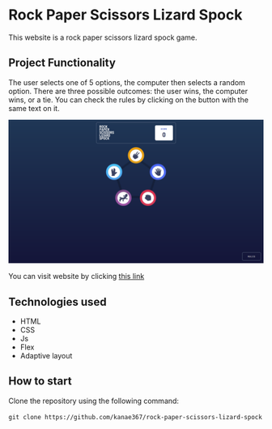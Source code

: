 # Rock Paper Scissors Lizard Spock

This website is a rock paper scissors lizard spock game.

## Project Functionality

The user selects one of 5 options, the computer then selects a random option. There are three possible outcomes: the user wins, the computer wins, or a tie. You can check the rules by clicking on the button with the same text on it.

![preview](preview.png)

You can visit website by clicking [this link](https://kanae367.github.io/rock-paper-scissors-lizard-spock/)

## Technologies used

- HTML
- CSS
- Js
- Flex
- Adaptive layout

## How to start

Clone the repository using the following command:

`git clone https://github.com/kanae367/rock-paper-scissors-lizard-spock`
